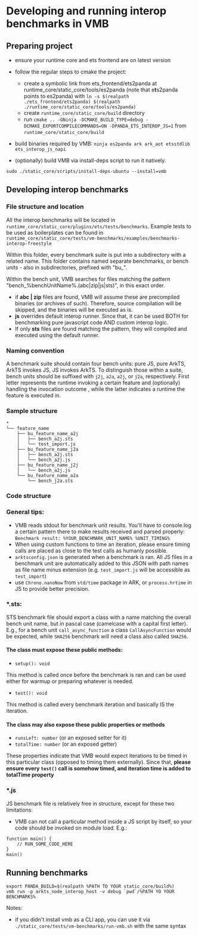 # Developing and running interop benchmarks in VMB

## Preparing project

- ensure your runtime core and ets frontend are on latest version
- follow the regular steps to cmake the project:
    - create a symbolic link from ets_frontend/ets2panda at runtime_core/static_core/tools/es2panda (note that e**t**s2panda points to es2panda) with `ln -s $(realpath ./ets_frontend/ets2panda) $(realpath ./runtime_core/static_core/tools/es2panda)`
    - create `runtime_core/static_core/build` directory 
    - run `cmake .. -GNinja -DCMAKE_BUILD_TYPE=debug -DCMAKE_EXPORTCOMPILECOMMANDS=ON -DPANDA_ETS_INTEROP_JS=1` from `runtime_core/static_core/build`
- build binaries required by VMB:
    `ninja es2panda ark ark_aot etsstdlib ets_interop_js_napi`

- (optionally) build VMB via install-deps script to run it natively.
```
sudo ./static_core/scripts/install-deps-ubuntu --install=vmb
```

## Developing interop benchmarks

### File structure and location

All the interop benchmarks will be located in `runtime_core/static_core/plugins/ets/tests/benchmarks`. Example tests to be used as boilerplates can be found in `runtime_core/static_core/tests/vm-benchmarks/examples/benchmarks-interop-freestyle` 

Within this folder, every benchmark suite is put into a subdirectory with a related name. This folder contains named separate benchmarks, or bench units - also in subdirectories, prefixed with "bu_". 

Within the bench unit, VMB searches for files matching the pattern "bench_%benchUnitName%.(abc|zip|js|sts)", in this exact order.

- if **abc | zip** files are found, VMB will assume these are precompiled binaries (or archives of such). Therefore, source compilation will be skipped, and the binaries will be executed as is.
- **js** overrides default interop runner. Since that, it can be used BOTH for benchmarking pure javascript code AND custom interop logic.
- If only **sts** files are found matching the pattern, they will compiled and executed using the default runner.  

### Naming convention

A benchmark suite should contain four bench units: pure JS, pure ArkTS, ArkTS invokes JS, JS invokes ArkTS. To distinguish those within a suite, bench units should be suffixed with `j2j`, `a2a`, `a2j`, or `j2a`, respectively. First letter represents the runtime invoking a certain feature and (optionally) handling the invocation outcome , while the latter indicates a runtime the feature is executed in.

### Sample structure

```
*
└── feature_name
    ├── bu_feature_name_a2j
    │   ├── bench_a2j.sts
    │   └── test_import.js
    ├── bu_feature_name_j2a
    │   ├── bench_a2j.sts
    │   └── bench_a2j.js
    ├── bu_feature_name_j2j
    │   └── bench_a2j.js
    └── bu_feature_name_a2a
        └── bench_j2a.sts

```


### Code structure

### General tips:
- VMB reads stdout for benchmark unit results. You'll have to console.log a certain pattern there to make results received and parsed properly: `Benchmark result: %YOUR_BENCHMARK_UNIT_NAME% %UNIT_TIMING%`
- When using custom functions to time an iteration, please ensure timing calls are placed as close to the test calls as humanly possible.
- `arktsconfig.json` is generated when a benchmark is ran. All JS files in a benchmark unit are automatically added to this JSON with path names as file name minus extension (e.g. `test_import.js` will be accessible as `test_import`)
- use `Chrono.nanoNow` from `std/time` package in ARK, or `process.hrtime` in JS to provide better precision. 

### *.sts:

STS benchmark file should export a class with a name matching the overall bench unit name, but in pascal case (camelcase with a capital first letter). E.g., for a bench unit `call_async_function` a class `CallAsyncFunction` would be expected, while `SHA256` benchmark will need a class also called `SHA256`.

####  The class **must** expose these public methods:

- `setup(): void`

This method is called once before the benchmark is ran and can be used either for warmup or preparing whatever is needed.


- `test(): void`

This method is called every benchmark iteration and basically IS the iteration.

#### The class **may also** expose these public properties or methods

- `runsLeft: number` (or an exposed setter for it)
- `totalTime: number` (or an exposed getter)

These properties indicate that VMB would expect iterations to be timed in this particular class (opposed to timing them externally). Since that, **please ensure every `test()` call is somehow timed, and iteration time is added to totalTime property**

### *.js

JS benchmark file is relatively free in structure, except for these two limitations:

- VMB can not call a particular method inside a JS script by itself, so your code should be invoked on module load. E.g.:
```
function main() {
    // RUN_SOME_CODE_HERE
}
main()
``` 


## Running benchmarks

```
export PANDA_BUILD=$(realpath %PATH TO YOUR static_core/build%)
vmb run -p arkts_node_interop_host -v debug `pwd`/%PATH YO YOUR BENCHMARKS%
```

Notes:
- if you didn't install vmb as a CLI app, you can use it via `./static_core/tests/vm-benchmarks/run-vmb.sh` with the same syntax
